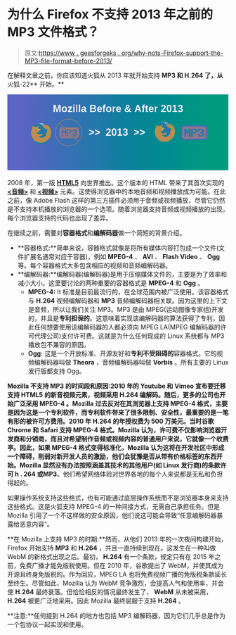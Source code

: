 # 为什么 Firefox 不支持 2013 年之前的 MP3 文件格式？

> 原文:[https://www . geesforgeks . org/why-nots-Firefox-support-the-MP3-file-format-before-2013/](https://www.geeksforgeeks.org/why-doesnt-firefox-support-the-mp3-file-format-before-2013/)

在解释文章之前，你应该知道火狐从 2013 年就开始支持 **MP3 和 H.264 了，从**火狐-22** 开始。**

![](img/6546ad19c19efc0db15f9520ad979440.png)

2008 年，第一版 **[HTML5](https://www.geeksforgeeks.org/html5-introduction/)** 向世界推出。这个版本的 HTML 带来了其首次实现的 **[<音频>](https://www.geeksforgeeks.org/html5-audio/)** 和 **[<视频>](https://www.geeksforgeeks.org/html5-video/)** 元素。这使得浏览器中的本地音频和视频播放成为可能。在此之前，像 Adobe Flash 这样的第三方插件必须用于音频或视频播放，尽管它仍然是不支持本机播放的浏览器的一个选项。随着浏览器支持音频或视频播放的出现，每个浏览器支持的代码也出现了差异。

在继续之前，需要对**容器格式**和**编解码器**做一个简短的背景介绍。

*   **容器格式:**简单来说，容器格式就像是将所有媒体内容打包成一个文件(文件扩展名通常对应于容器)，例如 **MPEG-4** 、 **AVI** 、 **Flash Video** 、 **Ogg** 等。每个容器格式大多包含相应的视频和音频编解码器。
*   **编解码器:**编解码器(编解码器)是用于压缩媒体文件的，主要是为了效率和减小大小。这里要讨论的两种重要的容器格式是 **MPEG-4** 和 **Ogg** 。
    *   **MPEG-4:** It 标准是目前最流行的，在全球范围内被广泛使用。该容器格式与 **H.264** 视频编解码器和 **MP3** 音频编解码器相关联。因为这里的上下文是音频，所以让我们关注 MP3。MP3 是由 MPEG(运动图像专家组)开发的，并且是**专利担保的**。这意味着实现该编解码器的算法获得了专利，因此任何想要使用该编解码器的人都必须向 MPEG LA(MPEG 编解码器的许可代理公司)支付许可费。这就是为什么任何现成的 Linux 系统都与 MP3 播放包不兼容的原因。
    *   **Ogg:** 这是一个开放标准、开源友好和**专利不受阻碍的**容器格式。它的视频编解码器叫做 **Theora** ，音频编解码器叫做 **Vorbis** 。所有主要的 Linux 发行版都支持 Ogg。

**Mozilla 不支持 MP3 的时间段和原因:**2010 年的 **Youtube** 和 **Vimeo** 宣布要迁移支持 **HTML5** 的新音视频元素，视频采用 **H.264 编解码**。随后，更多的公司也开始广泛采用 **MPEG-4** 。Mozilla 过去反对在其浏览器上支持 **MPEG-4** 格式，主要是因为这是一个专利软件，而专利软件带来了很多限制、安全性，最重要的是一笔有形的被许可方费用。2010 年 **H.264 的年授权费为 500 万美元**。当时谷歌 Chrome 和 Safari 支持 **MPEG-4** 格式。Mozilla 认为，许可费不仅影响浏览器开发商和分销商，而且对希望制作音频或视频内容的普通用户来说，它就像一个收费亭。因此，如果 **MPEG-4** 格式变得标准化，Mozilla 认为这将在开发社区中形成一个障碍，削弱对新开发人员的激励，他们会犹豫是否从带有价格标签的东西开始。Mozilla 显然没有办法按照涵盖其技术的其他用户(如 Linux 发行商)的条款许可 h . 264 或**MP3**。他们希望网络体验对世界各地的每个人来说都是无私和负担得起的。

如果操作系统支持这些格式，也有可能通过底层操作系统而不是浏览器本身来支持这些格式。这是火狐支持 MPEG-4 的一种间接方式，无需自己承担任务。但是 Mozilla 引用了一个不这样做的安全原因，他们说这可能会导致“任意编解码器暴露给恶意内容”。

**在 Mozilla 上支持 MP3 的时期:**然而，从他们 2013 年的一次夜间构建开始，Firefox 开始支持 **MP3** 和 **H.264** ，并且一直持续到现在。这发生在一种叫做 WebM 的新格式出现之后。最初， **H.264** 有一个条款，规定只有在 2015 年之前，免费广播才能免版税使用。但在 2010 年，谷歌提出了 WebM，并使其成为开源且终身免版税的。作为回应，MPEG LA 也将免费视频广播的免版税条款延长至终生。尽管如此，Mozilla 认为 WebM 竞争激烈，会提高人气和使用率，并会使 **H.264** 最终衰落。但恰恰相反的情况最终发生了， **WebM** 从未被采用， **H.264** 被更广泛地采用。因此 Mozilla 最终屈服于支持 **H.264** 。

**注意:**任何提到 H.264 的地方也包括 MP3 编解码器，因为它们几乎总是作为一个包协议一起实现和使用。